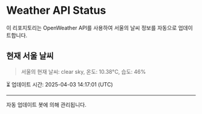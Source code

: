 
# Weather API Status

이 리포지토리는 OpenWeather API를 사용하여 서울의 날씨 정보를 자동으로 업데이트합니다.

## 현재 서울 날씨
> 서울의 현재 날씨: clear sky, 온도: 10.38°C, 습도: 46%

⏳ 업데이트 시간: 2025-04-03 14:17:01 (UTC)

---
자동 업데이트 봇에 의해 관리됩니다.
